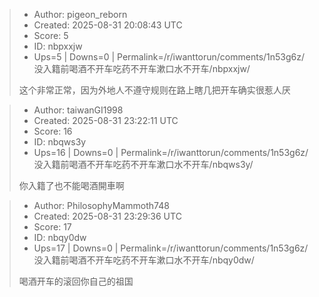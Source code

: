 > - Author: pigeon_reborn
> - Created: 2025-08-31 20:08:43 UTC
> - Score: 5
> - ID: nbpxxjw
> - Ups=5 | Downs=0 | Permalink=/r/iwanttorun/comments/1n53g6z/没入籍前喝酒不开车吃药不开车漱口水不开车/nbpxxjw/
>
> 这个非常正常，因为外地人不遵守规则在路上瞎几把开车确实很惹人厌

> - Author: taiwanGI1998
> - Created: 2025-08-31 23:22:11 UTC
> - Score: 16
> - ID: nbqws3y
> - Ups=16 | Downs=0 | Permalink=/r/iwanttorun/comments/1n53g6z/没入籍前喝酒不开车吃药不开车漱口水不开车/nbqws3y/
>
> 你入籍了也不能喝酒開車啊

> - Author: PhilosophyMammoth748
> - Created: 2025-08-31 23:29:36 UTC
> - Score: 17
> - ID: nbqy0dw
> - Ups=17 | Downs=0 | Permalink=/r/iwanttorun/comments/1n53g6z/没入籍前喝酒不开车吃药不开车漱口水不开车/nbqy0dw/
>
> 喝酒开车的滚回你自己的祖国
